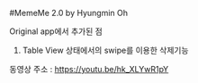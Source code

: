 #MemeMe 2.0 by Hyungmin Oh

Original app에서 추가된 점

1. Table View 상태에서의 swipe를 이용한 삭제기능



동영상 주소 : https://youtu.be/hk_XLYwR1pY
